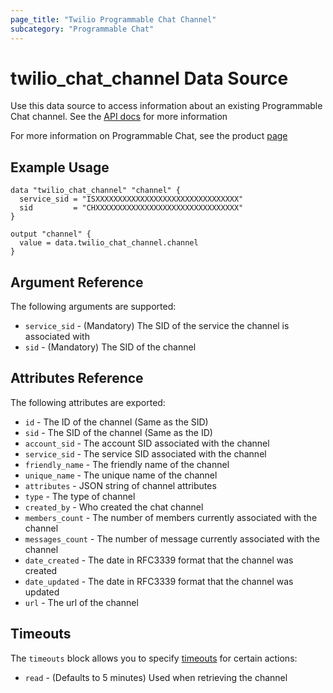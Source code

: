 ```yaml
---
page_title: "Twilio Programmable Chat Channel"
subcategory: "Programmable Chat"
---
```


# twilio_chat_channel Data Source

Use this data source to access information about an existing Programmable Chat channel. See the [API docs](https://www.twilio.com/docs/chat/rest/channel-resource) for more information

For more information on Programmable Chat, see the product [page](https://www.twilio.com/chat)

## Example Usage

```hcl
data "twilio_chat_channel" "channel" {
  service_sid = "ISXXXXXXXXXXXXXXXXXXXXXXXXXXXXXXXX"
  sid         = "CHXXXXXXXXXXXXXXXXXXXXXXXXXXXXXXXX"
}

output "channel" {
  value = data.twilio_chat_channel.channel
}
```

## Argument Reference

The following arguments are supported:

- `service_sid` - (Mandatory) The SID of the service the channel is associated with
- `sid` - (Mandatory) The SID of the channel

## Attributes Reference

The following attributes are exported:

- `id` - The ID of the channel (Same as the SID)
- `sid` - The SID of the channel (Same as the ID)
- `account_sid` - The account SID associated with the channel
- `service_sid` - The service SID associated with the channel
- `friendly_name` - The friendly name of the channel
- `unique_name` - The unique name of the channel
- `attributes` - JSON string of channel attributes
- `type` - The type of channel
- `created_by` - Who created the chat channel
- `members_count` - The number of members currently associated with the channel
- `messages_count` - The number of message currently associated with the channel
- `date_created` - The date in RFC3339 format that the channel was created
- `date_updated` - The date in RFC3339 format that the channel was updated
- `url` - The url of the channel

## Timeouts

The `timeouts` block allows you to specify [timeouts](https://www.terraform.io/docs/configuration/resources.html#timeouts) for certain actions:

- `read` - (Defaults to 5 minutes) Used when retrieving the channel
